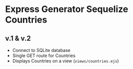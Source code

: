 # Express Generator Sequelize Countries

## v.1 & v.2
* Connect to SQLite database
* Single GET route for Countries
* Displays Countries on a view (`views/countries.ejs`)